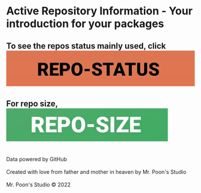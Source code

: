 # Active Repository Information - Your introduction for your packages

## To see the repos status mainly used, click [![REPO-STATUS](https://raw.githubusercontent.com/codenamedpktbusiness/repo.info/main/.github/button-status.jpg)](https://github.com/codenamedpktbusiness/repo.info/blob/main/REPO-STATUS.md "REPO-STATUS")
## For repo size, [![REPO-SIZE](https://raw.githubusercontent.com/codenamedpktbusiness/repo.info/main/.github/button-size.jpg)](https://github.com/codenamedpktbusiness/repo.info/blob/main/REPO-SIZE.md "REPO-SIZE")

<br>Data powered by GitHub</br>
<br>Created with love from father and mother in heaven by Mr. Poon's Studio</br>
<br>Mr. Poon's Studio © 2022</br>
